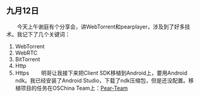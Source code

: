 ## 九月12日
&emsp;&emsp;今天上午谢庭有个分享会，讲WebTorrent和pearplayer，涉及到了好多技术。我记下了几个关键词：
1. WebTorrent
1. WebRTC
3. BitTorrent
4. Http
5. Https
&emsp;&emsp;明哥让我接下来把Client SDK移植到Android上，要用Android ndk。我已经安装了Android Studio，下载了ndk压缩包，但是还没配置。移植项目的任务在OSChina Team上：[Pear-Team](https://team.oschina.net/pear/issues)
